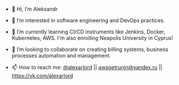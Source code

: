 - 👋 Hi, I’m Aleksandr
- 👀 I’m interested in software engineering and DevOps practices.

- 🌱 I’m currently learning CI/CD instruments like Jenkins, Docker, Kubernetes, AWS. I'm also enrolling Neapolis University in Cyprus!
- 💞️ I’m looking to collaborate on creating billing systems, business processes automation and management.
- 📫 How to reach me: [@alexarlord](https://t.me/alexarlord) || awspetrunin@yandex.ru || https://vk.com/alexarlord

